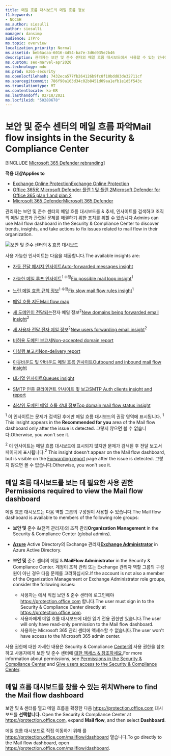 ```yaml
---
title: 메일 흐름 대시보드의 메일 흐름 정보
f1.keywords:
- NOCSH
ms.author: siosulli
author: siosulli
manager: dansimp
audience: ITPro
ms.topic: overview
localization_priority: Normal
ms.assetid: beb6acaa-6016-4d54-ba7e-3d6d035e2b46
description: 관리자는 보안 및 준수 센터의 메일 흐름 대시보드에서 사용할 수 있는 인사이트 및 & 있습니다.
ms.custom: seo-marvel-apr2020
ms.technology: mdo
ms.prod: m365-security
ms.openlocfilehash: 7432eca577fb264126b9fc8f10bdd83de32711cf
ms.sourcegitcommit: 786f90a163d34c02b8451d09aa1efb1e1d5f543c
ms.translationtype: MT
ms.contentlocale: ko-KR
ms.lasthandoff: 02/18/2021
ms.locfileid: "50289678"
---
```

# <a name="mail-flow-insights-in-the-security--compliance-center"></a><span data-ttu-id="82c44-103">보안 및 준수 센터의 메일 흐름 파악</span><span class="sxs-lookup"><span data-stu-id="82c44-103">Mail flow insights in the Security & Compliance Center</span></span>

[!INCLUDE [Microsoft 365 Defender rebranding](../includes/microsoft-defender-for-office.md)]

<span data-ttu-id="82c44-104">**적용 대상**</span><span class="sxs-lookup"><span data-stu-id="82c44-104">**Applies to**</span></span>
- [<span data-ttu-id="82c44-105">Exchange Online Protection</span><span class="sxs-lookup"><span data-stu-id="82c44-105">Exchange Online Protection</span></span>](exchange-online-protection-overview.md)
- [<span data-ttu-id="82c44-106">Office 365용 Microsoft Defender 플랜 1 및 플랜 2</span><span class="sxs-lookup"><span data-stu-id="82c44-106">Microsoft Defender for Office 365 plan 1 and plan 2</span></span>](office-365-atp.md)
- [<span data-ttu-id="82c44-107">Microsoft 365 Defender</span><span class="sxs-lookup"><span data-stu-id="82c44-107">Microsoft 365 Defender</span></span>](../mtp/microsoft-threat-protection.md)

<span data-ttu-id="82c44-108">관리자는 보안 및 준수 센터의 메일 흐름 대시보드를 & 추세, 인사이트를 검색하고 조직의 메일 흐름과 관련된 문제를 해결하기 위한 조치를 취할 수 있습니다.</span><span class="sxs-lookup"><span data-stu-id="82c44-108">Admins can use Mail flow dashboard in the Security & Compliance Center to discover trends, insights, and take actions to fix issues related to mail flow in their organization.</span></span>

![보안 및 준수 센터의 & 흐름 대시보드](../../media/mail-flow-dashboard-v2.png)

<span data-ttu-id="82c44-110">사용 가능한 인사이트는 다음을 제공합니다.</span><span class="sxs-lookup"><span data-stu-id="82c44-110">The available insights are:</span></span>

- [<span data-ttu-id="82c44-111">자동 전달 메시지 인사이트</span><span class="sxs-lookup"><span data-stu-id="82c44-111">Auto-forwarded messages insight</span></span>](mfi-auto-forwarded-messages-report.md)

- <span data-ttu-id="82c44-112">[가능한 메일 루프 인사이트](mfi-mail-loop-insight.md)<sup>1 수정</sup></span><span class="sxs-lookup"><span data-stu-id="82c44-112">[Fix possible mail loop insight](mfi-mail-loop-insight.md)<sup>1</sup></span></span>

- <span data-ttu-id="82c44-113">[느린 메일 흐름 규칙 정보](mfi-slow-mail-flow-rules-insight.md)<sup>1 수정</sup></span><span class="sxs-lookup"><span data-stu-id="82c44-113">[Fix slow mail flow rules insight](mfi-slow-mail-flow-rules-insight.md)<sup>1</sup></span></span>

- [<span data-ttu-id="82c44-114">메일 흐름 지도</span><span class="sxs-lookup"><span data-stu-id="82c44-114">Mail flow map</span></span>](mfi-mail-flow-map-report.md)

- <span data-ttu-id="82c44-115">[새 도메인이 전달되는](mfi-new-domains-being-forwarded-email.md)전자 메일 정보<sup>2</sup></span><span class="sxs-lookup"><span data-stu-id="82c44-115">[New domains being forwarded email insight](mfi-new-domains-being-forwarded-email.md)<sup>2</sup></span></span>

- <span data-ttu-id="82c44-116">[새 사용자 전달 전자 메일 정보](mfi-new-users-forwarding-email.md)<sup>2</sup></span><span class="sxs-lookup"><span data-stu-id="82c44-116">[New users forwarding email insight](mfi-new-users-forwarding-email.md)<sup>2</sup></span></span>

- [<span data-ttu-id="82c44-117">비허용 도메인 보고서</span><span class="sxs-lookup"><span data-stu-id="82c44-117">Non-accepted domain report</span></span>](mfi-non-accepted-domain-report.md)

- [<span data-ttu-id="82c44-118">미실행 보고서</span><span class="sxs-lookup"><span data-stu-id="82c44-118">Non-delivery report</span></span>](mfi-non-delivery-report.md)

- [<span data-ttu-id="82c44-119">아웃바운드 및 인바운드 메일 흐름 인사이트</span><span class="sxs-lookup"><span data-stu-id="82c44-119">Outbound and inbound mail flow insight</span></span>](mfi-outbound-and-inbound-mail-flow.md)

- [<span data-ttu-id="82c44-120">대기열 인사이트</span><span class="sxs-lookup"><span data-stu-id="82c44-120">Queues insight</span></span>](mfi-queue-alerts-and-queues.md)

- [<span data-ttu-id="82c44-121">SMTP 인증 클라이언트 인사이트 및 보고</span><span class="sxs-lookup"><span data-stu-id="82c44-121">SMTP Auth clients insight and report</span></span>](mfi-smtp-auth-clients-report.md)

- [<span data-ttu-id="82c44-122">최상위 도메인 메일 흐름 상태 정보</span><span class="sxs-lookup"><span data-stu-id="82c44-122">Top domain mail flow status insight</span></span>](mfi-domain-mail-flow-status-insight.md)

<span data-ttu-id="82c44-123"><sup>1</sup> 이 인사이트는 문제가 검색된 후에만 메일 흐름 대시보드의 권장 영역에 표시됩니다. </span><span class="sxs-lookup"><span data-stu-id="82c44-123"><sup>1</sup> This insight appears in the **Recommended for you** area of the Mail flow dashboard only after the issue is detected.</span></span> <span data-ttu-id="82c44-124">그렇지 않으면 볼 수 없습니다.</span><span class="sxs-lookup"><span data-stu-id="82c44-124">Otherwise, you won't see it.</span></span>

<span data-ttu-id="82c44-125"><sup>2</sup> 이 인사이트는 메일 흐름 대시보드에 표시되지 않지만 [](view-mail-flow-reports.md#forwarding-report) 문제가 검색된 후 전달 보고서 페이지에 표시됩니다.</span><span class="sxs-lookup"><span data-stu-id="82c44-125"><sup>2</sup> This insight doesn't appear on the Mail flow dashboard, but is visible on the [Forwarding report](view-mail-flow-reports.md#forwarding-report) page after the issue is detected.</span></span> <span data-ttu-id="82c44-126">그렇지 않으면 볼 수 없습니다.</span><span class="sxs-lookup"><span data-stu-id="82c44-126">Otherwise, you won't see it.</span></span>

## <a name="permissions-required-to-view-the-mail-flow-dashboard"></a><span data-ttu-id="82c44-127">메일 흐름 대시보드를 보는 데 필요한 사용 권한</span><span class="sxs-lookup"><span data-stu-id="82c44-127">Permissions required to view the Mail flow dashboard</span></span>

<span data-ttu-id="82c44-128">메일 흐름 대시보드는 다음 역할 그룹의 구성원이 사용할 수 있습니다.</span><span class="sxs-lookup"><span data-stu-id="82c44-128">The Mail flow dashboard is available to members of the following role groups:</span></span>

- <span data-ttu-id="82c44-129">**보안 및** 준수 &(전역 관리자)의 조직 관리</span><span class="sxs-lookup"><span data-stu-id="82c44-129">**Organization Management** in the Security & Compliance Center (global admins).</span></span>

- <span data-ttu-id="82c44-130">**[Azure](https://docs.microsoft.com/azure/active-directory/users-groups-roles/directory-assign-admin-roles#exchange-administrator)** Active Directory의 Exchange 관리자</span><span class="sxs-lookup"><span data-stu-id="82c44-130">**[Exchange Administrator](https://docs.microsoft.com/azure/active-directory/users-groups-roles/directory-assign-admin-roles#exchange-administrator)** in Azure Active Directory.</span></span>

- <span data-ttu-id="82c44-131">**보안 및** 준수 센터의 메일 &.</span><span class="sxs-lookup"><span data-stu-id="82c44-131">**MailFlow Administrator** in the Security & Compliance Center.</span></span> <span data-ttu-id="82c44-132">계정이 조직 관리 또는 Exchange 관리자 역할 그룹의 구성원이 아닌 경우 다음 문제를 고려하십시오.</span><span class="sxs-lookup"><span data-stu-id="82c44-132">If the account is not also a member of the Organization Management or Exchange Administrator role groups, consider the following issues:</span></span>
  - <span data-ttu-id="82c44-133">사용자는 에서 직접 보안 & 준수 센터에 로그인해야 <https://protection.office.com> 합니다.</span><span class="sxs-lookup"><span data-stu-id="82c44-133">The user must sign in to the Security & Compliance Center directly at <https://protection.office.com>.</span></span>
  - <span data-ttu-id="82c44-134">사용자에게 메일 흐름 대시보드에 대한 읽기 전용 권한만 있습니다.</span><span class="sxs-lookup"><span data-stu-id="82c44-134">The user will only have read-only permission to the Mail flow dashboard.</span></span>
  - <span data-ttu-id="82c44-135">사용자는 Microsoft 365 관리 센터에 액세스할 수 없습니다.</span><span class="sxs-lookup"><span data-stu-id="82c44-135">The user won't have access to the Microsoft 365 admin center.</span></span>

<span data-ttu-id="82c44-136">사용 권한에 대한 자세한 내용은 Security & Compliance [Center의](permissions-in-the-security-and-compliance-center.md) 사용 권한을 참조하고 사용자에게 보안 및 준수 센터에 [대한 액세스 & 참조하세요.](grant-access-to-the-security-and-compliance-center.md)</span><span class="sxs-lookup"><span data-stu-id="82c44-136">For more information about permissions, see [Permissions in the Security & Compliance Center](permissions-in-the-security-and-compliance-center.md) and [Give users access to the Security & Compliance Center](grant-access-to-the-security-and-compliance-center.md).</span></span>

## <a name="where-to-find-the-mail-flow-dashboard"></a><span data-ttu-id="82c44-137">메일 흐름 대시보드를 찾을 수 있는 위치</span><span class="sxs-lookup"><span data-stu-id="82c44-137">Where to find the Mail flow dashboard</span></span>

<span data-ttu-id="82c44-138">보안 및 & 센터를 열고 메일 흐름을 확장한 다음 <https://protection.office.com> 대시보드를 **선택합니다.** </span><span class="sxs-lookup"><span data-stu-id="82c44-138">Open the Security & Compliance Center at <https://protection.office.com>, expand **Mail flow**, and then select **Dashboard**.</span></span>

<span data-ttu-id="82c44-139">메일 흐름 대시보드로 직접 이동하기 위해 를 <https://protection.office.com/mailflow/dashboard> 열습니다.</span><span class="sxs-lookup"><span data-stu-id="82c44-139">To go directly to the Mail flow dashboard, open <https://protection.office.com/mailflow/dashboard>.</span></span>
